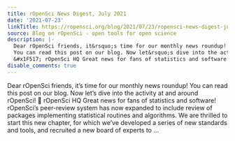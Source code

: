 ```yaml
---
title: rOpenSci News Digest, July 2021
date: '2021-07-23'
linkTitle: https://ropensci.org/blog/2021/07/23/ropensci-news-digest-july-2021/
source: Blog on rOpenSci - open tools for open science
description: |-
  Dear rOpenSci friends, it&rsquo;s time for our monthly news roundup!
  You can read this post on our blog. Now let&rsquo;s dive into the activity at and around rOpenSci!
  &#x1F517; rOpenSci HQ Great news for fans of statistics and software! rOpenSci&rsquo;s peer-review system has now expanded to include review of packages implementing statistical routines and algorithms. We are thrilled to start this new chapter, for which we&rsquo;ve developed a series of new standards and tools, and recruited a new board of experts to ...
disable_comments: true
---
```

Dear rOpenSci friends, it&rsquo;s time for our monthly news roundup!
You can read this post on our blog. Now let&rsquo;s dive into the activity at and around rOpenSci!
&#x1F517; rOpenSci HQ Great news for fans of statistics and software! rOpenSci&rsquo;s peer-review system has now expanded to include review of packages implementing statistical routines and algorithms. We are thrilled to start this new chapter, for which we&rsquo;ve developed a series of new standards and tools, and recruited a new board of experts to ...